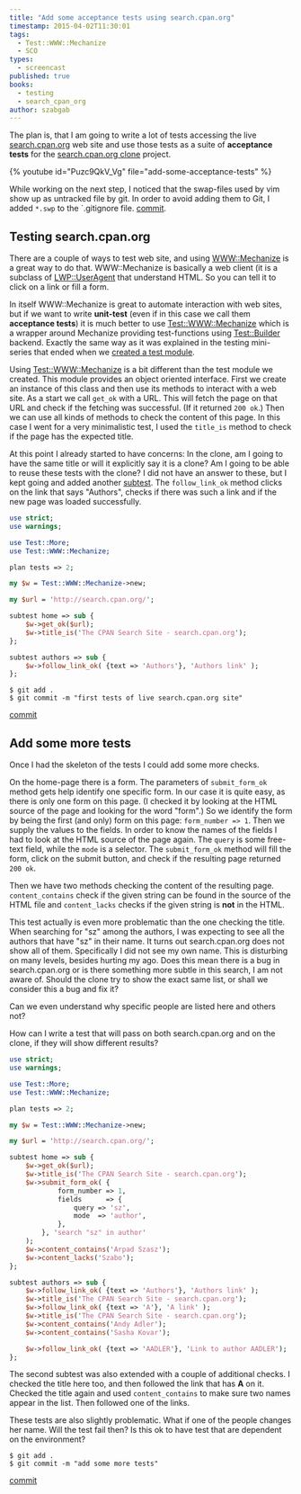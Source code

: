 ```yaml
---
title: "Add some acceptance tests using search.cpan.org"
timestamp: 2015-04-02T11:30:01
tags:
  - Test::WWW::Mechanize
  - SCO
types:
  - screencast
published: true
books:
  - testing
  - search_cpan_org
author: szabgab
---
```



The plan is, that I am going to write a lot of tests accessing the live [search.cpan.org](http://search.cpan.org/) web site and use those
tests as a suite of **acceptance tests** for the [search.cpan.org clone](/search-cpan-org) project.


{% youtube id="Puzc9QkV_Vg" file="add-some-acceptance-tests" %}

While working on the next step, I noticed that the swap-files used by vim show up as untracked file by git. In order to avoid adding
them to Git, I added `*.swp` to the `.gitignore file. [commit](https://github.com/szabgab/MetaCPAN-SCO/commit/a87232f428308f93b45ab70009d3254cde77f9cb).

## Testing search.cpan.org

There are a couple of ways to test web site, and using [WWW::Mechanize](https://metacpan.org/pod/WWW::Mechanize)
is a great way to do that. WWW::Mechanize is basically a web client (it is a subclass of [LWP::UserAgent](https://metacpan.org/pod/LWP::UserAgent)
that understand HTML. So you can tell it to click on a link or fill a form.

In itself WWW::Mechanize is great to automate interaction with web sites, but if we want to write **unit-test** (even if in this case we call them **acceptance tests**)
it is much better to use [Test::WWW::Mechanize](https://metacpan.org/pod/Test::WWW::Mechanize) which is a wrapper around Mechanize providing test-functions
using [Test::Builder](https://metacpan.org/pod/Test::Builder) backend. Exactly the same way as it was explained in the testing mini-series that ended
when we [created a test module](/is-any-create-test-module).


Using [Test::WWW::Mechanize](https://metacpan.org/pod/Test::WWW::Mechanize) is a bit different than the test module we created. This module provides an object
oriented interface. First we create an instance of this class and then use its methods to interact with a web site. As a start we call `get_ok` with a URL.
This will fetch the page on that URL and check if the fetching was successful. (If it returned `200 ok`.) Then we can use all kinds of methods
to check the content of this page. In this case I went for a very minimalistic test, I used the `title_is` method to check if the page has the expected title.

At this point I already started to have concerns: In the clone, am I going to have the same title or will it explicitly say it is a clone? Am I going to
be able to reuse these tests with the clone? I did not have an answer to these, but I kept going and added another
[subtest](/subtest). The `follow_link_ok` method clicks on the link that says "Authors", checks if there was such a link and
if the new page was loaded successfully.

```perl
use strict;
use warnings;

use Test::More;
use Test::WWW::Mechanize;

plan tests => 2;

my $w = Test::WWW::Mechanize->new;

my $url = 'http://search.cpan.org/';

subtest home => sub {
    $w->get_ok($url);
    $w->title_is('The CPAN Search Site - search.cpan.org');
};

subtest authors => sub {
    $w->follow_link_ok( {text => 'Authors'}, 'Authors link' );
};
```

```
$ git add .
$ git commit -m "first tests of live search.cpan.org site"
```

[commit](https://github.com/szabgab/MetaCPAN-SCO/commit/9f6dba883c3263ae744d546a9b8485595386719e)


## Add some more tests


Once I had the skeleton of the tests  I could add some more checks.

On the home-page there is a form. The parameters of `submit_form_ok` method gets help identify one specific form.
In our case it is quite easy, as there is only one form on this page. (I checked it by looking at the HTML source of
the page and looking for the word "form".) So we identify the form by being the first (and only) form on this page:
`form_number => 1`. Then we supply the values to the fields. In order to know the names of the fields I had
to look at the HTML source of the page again. The `query` is some free-text field, while the `mode` is a
selector. The `submit_form_ok` method will fill the form, click on the submit button, and check if the
resulting page returned `200 ok`.

Then we have two methods checking the content of the resulting page. `content_contains` check if the given string
can be found in the source of the HTML file and `content_lacks` checks if the given string is **not** in the HTML.

This test actually is even more problematic than the one checking the title. When searching for "sz" among the authors,
I was expecting to see all the authors that have "sz" in their name. It turns out search.cpan.org does not show all of them.
Specifically I did not see my own name. This is disturbing on many levels, besides hurting my ago. Does this mean there is a
bug in search.cpan.org or is there something more subtle in this search, I am not aware of. Should the clone try to
show the exact same list, or shall we consider this a bug and fix it?

Can we even understand why specific people are listed here and others not?

How can I write a test that will pass on both search.cpan.org and on the clone, if they will show different results?

```perl
use strict;
use warnings;

use Test::More;
use Test::WWW::Mechanize;

plan tests => 2;

my $w = Test::WWW::Mechanize->new;

my $url = 'http://search.cpan.org/';

subtest home => sub {
    $w->get_ok($url);
    $w->title_is('The CPAN Search Site - search.cpan.org');
    $w->submit_form_ok( {
            form_number => 1,
            fields      => {
                query => 'sz',
                mode  => 'author', 
            },
        }, 'search "sz" in author'
    );
    $w->content_contains('Arpad Szasz');
    $w->content_lacks('Szabo');
};

subtest authors => sub {
    $w->follow_link_ok( {text => 'Authors'}, 'Authors link' );
    $w->title_is('The CPAN Search Site - search.cpan.org');
    $w->follow_link_ok( {text => 'A'}, 'A link' );
    $w->title_is('The CPAN Search Site - search.cpan.org');
    $w->content_contains('Andy Adler');
    $w->content_contains('Sasha Kovar');

    $w->follow_link_ok( {text => 'AADLER'}, 'Link to author AADLER');
};
```

The second subtest was also extended with a couple of additional checks.
I checked the title here too, and then followed the link that has **A** on it. Checked the title again
and used `content_contains` to make sure two names appear in the list. Then followed one of the links.

These tests are also slightly problematic. What if one of the people changes her name. Will the test fail then?
Is this ok to have test that are dependent on the environment?

```
$ git add .
$ git commit -m "add some more tests"
```

[commit](https://github.com/szabgab/MetaCPAN-SCO/commit/0a6b97396145f8a109ee3647f2aa5b3e9200892e)


